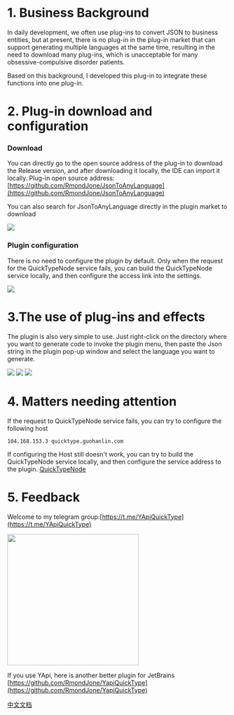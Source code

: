 # 1. Business Background

In daily development, we often use plug-ins to convert JSON to business entities, but at present,
there is no plug-in in the plug-in market that can support generating multiple languages at the same
time, resulting in the need to download many plug-ins, which is unacceptable for many
obsessive-compulsive disorder patients.

Based on this background, I developed this plug-in to integrate these functions into one plug-in.

# 2. Plug-in download and configuration

### Download

You can directly go to the open source address of the plug-in to download the Release version, and
after downloading it locally, the IDE can import it locally. Plug-in open source
address:[https://github.com/RmondJone/JsonToAnyLanguage](https://github.com/RmondJone/JsonToAnyLanguage)

You can also search for JsonToAnyLanguage directly in the plugin market to download

![](http://www.guohanlin.com/images/jsontoanylanguage_anzhuang.png)

### Plugin configuration

There is no need to configure the plugin by default. Only when the request for the QuickTypeNode
service fails, you can build the QuickTypeNode service locally, and then configure the access link
into the settings.

![](http://www.guohanlin.com/images/jsontoanylanguage_setting.png)

# 3.The use of plug-ins and effects

The plugin is also very simple to use. Just right-click on the directory where you want to generate
code to invoke the plugin menu, then paste the Json string in the plugin pop-up window and select
the language you want to generate.

![](http://www.guohanlin.com/images/jsontoanylanguage_one.png)
![](http://www.guohanlin.com/images/jsontoanylanguage_two.png)
![](http://www.guohanlin.com/images/jsontoanylanguage_three.png)

# 4. Matters needing attention

If the request to QuickTypeNode service fails, you can try to configure the following host

```
104.168.153.3 quicktype.guohanlin.com
```

If configuring the Host still doesn't work, you can try to build the QuickTypeNode service locally,
and then configure the service address to the
plugin. [QuickTypeNode](https://github.com/RmondJone/QuickTypeNode)

# 5. Feedback

Welcome to my telegram group:[https://t.me/YApiQuickType](https://t.me/YApiQuickType)

<img src="http://www.guohanlin.com/images/quicktype_tg_group.jpg" width="300"/>

If you use YApi, here is another better plugin for JetBrains [https://github.com/RmondJone/YapiQuickType](https://github.com/RmondJone/YapiQuickType)

[中文文档](./README_CN.md)